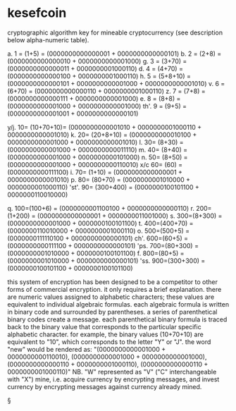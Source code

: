 kesefcoin
=========

cryptographic algorithm key for mineable cryptocurrency (see description below alpha-numeric table).

a.    1 = (1+5)     = (0000000000000001 + 0000000000000101)
b.    2 = (2+8)     = (0000000000000010 + 0000000000001000)
g.    3 = (3+70)    = (0000000000000011 + 0000000001000110)
d.    4 = (4+70)    = (0000000000000100 + 0000000001000110)
h.    5 = (5+8+10)  = (0000000000000101 + 0000000000001000 + 0000000000001010)
v.    6 = (6+70)    = (0000000000000110 + 0000000001000110)
z.    7 = (7+8)     = (0000000000000111 + 0000000000001000)
e.    8 = (8+8)     = (0000000000001000 + 0000000000001000)
th'.  9 = (9+5)     = (0000000000001001 + 0000000000000101)

y/j.  10= (10+70+10)= (0000000000001010 + 0000000001000110 + 0000000000001010)
k.    20= (20+8+10) = (0000000000010100 + 0000000000001000 + 0000000000001010)
l.    30= (8+30)    = (0000000000001000 + 0000000000011110)
m.    40= (8+40)    = (0000000000001000 + 0000000000101000)
n.    50= (8+50)    = (0000000000001000 + 0000000000110010)
x/c   60= (60)      = (0000000000111100)
i.    70= (1+10)    = (0000000000000001 + 0000000000001010)
p.    80= (80+70)   = (0000000001010000 + 0000000001000110)
'st'. 90= (300+400) = (0000000100101100 + 0000000110010000)

q.    100=(100+6)   = (0000000001100100 + 0000000000000110)
r.    200=(1+200)   = (0000000000000001 + 0000000011001000)
s.    300=(8+300)   = (0000000000001000 + 0000000100101100)
t.    400=(400+70)  = (0000000110010000 + 0000000001000110)
o.    500=(500+5)   = (0000000111110100 + 0000000000000101)
ch'.  600=(60+5)    = (0000000000111100 + 0000000000000101)
'ps.  700=(80+300)  = (0000000001010000 + 0000000100101100)
f.    800=(80+5)    = (0000000001010000 + 0000000000000101)
'ss.  900=(300+300) = (0000000100101100 + 0000000100101100)

this system of encryption has been designed to be a competitor to other forms of commercial encryption.
it only requires a brief explanation.
there are numeric values assigned to alphabetic characters; these values are equivalent to individual algebraic formulas.
each algebraic formula is written in binary code and surrounded by parentheses.
a series of parenthetical binary codes create a message.
each parenthetical binary formula is traced back to the binary value that corresponds to the particular specific alphabetic character.
for example, the binary values (10+70+10) are equivalent to "10", which corresponds to the letter "Y" or "J".
the word "new" would be rendered as: 
"(0000000000001000 + 0000000000110010), (0000000000001000 + 0000000000001000), (0000000000000110 + 0000000001000110), (0000000000000110 + 0000000001000110)"
NB. "W" represented as "V" ("C" interchangeable with "X")
mine, i.e. acquire currency by encrypting messages, and invest currency by encrypting messages against currency already mined.

§
